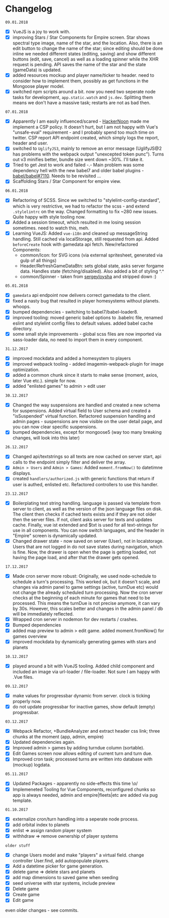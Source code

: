 # Changelog

`09.01.2018`
- [x] VueJS is a joy to work with.
- [x] improving Stars / Star Components for Empire screen. Star shows spectral type image, name of the star, and the location. Also, there is an edit button to change the name of the star; since editing should be done inline we needed different states (editing, saving) and show different buttons (edit, save, cancel) as well as a loading spinner while the XHR request is pending. API saves the name of the star and the state (gameData) is updated.
- [x] added resources mockup and player name/ticker to header. need to consider how to implement them, possibly as get functions in the Mongoose player model. 
- [x] switched npm scripts around a bit. now you need two seperate node tasks for development, `app.static.watch` and `js.dev`. Splitting them means we don't have a massive task; restarts are not as bad then.

`07.01.2018`
- [x] Apparently I am easily influenced/scared - [HackerNoon](https://hackernoon.com/im-harvesting-credit-card-numbers-and-passwords-from-your-site-here-s-how-9a8cb347c5b5) made me implement a CSP policy. It doesn't hurt, but I am not happy with Vue's "unsafe-eval" requirement - and I probably spend too much time on twitter. CSP report API endpoint created, which simply logs the report, header and user.
- [x] switched to `UglifyJS3`, mainly to remove an error message (UglifyJS@2 has problems with the webpack output "unexcepted token punc"). Turns out v3 minifies better, bundle size went down ~30%. I'll take it.
- [x] Tried to get Jest to work and failed -.- Main problem was some dependency hell with the new babel7 and older babel plugins - [babel/babel#7110](https://github.com/babel/babel/issues/7110). Needs to be revisited ...
- [x] Scaffolding Stars / Star Component for empire view.

`06.01.2018`
- [x] Refactoring of SCSS. Since we switched to "stylelint-config-standard", which is very restrictive, we had to refactor the scss - and extend `.stylelintrc` on the way. Changed formatting to fix ~280 new issues. Quite happy with style tooling now.
- [x] Added a session timeout, which resulted in me losing session sometimes. need to watch this, meh.
- [x] Learning VueJS: Added `vue-i18n` and cleaned up messageString handling. Still cached via localStorage, still requested from api. Added `beforeCreate` hook with gamedata api fetch. New/refactored Components:
  - common/Icon: for SVG icons (via external spritesheet, generated via gulp of all things)
  - Header/RefreshGameDataBtn: sets global state, asks server forgame data. Handles state (fetching/disabled). Also added a bit of styling ^.^
  - common/Spinner - taken from [sergeyloysha](https://github.com/sergeyloysha/vue-spinner-component/) and stripped down :) 

`05.01.2018`
- [x] `gamedata` api endpoint now delivers correct gamedata to the client.
- [x] fixed a nasty bug that resulted in player homesystems without planets. whoops.
- [x] bumped dependencies - switching to babel7/babel-loader8.
- [x] improved tooling: moved generic babel options to .babelrc file, renamed eslint and stylelint config files to default values. added babel cache directory.
- [x] some small style improvements - global scss files are now imported via sass-loader data, no need to import them in every component.

`31.12.2017`
- [x] improved mockdata and added a homesystem to players
- [x] improved webpack tooling - added imagemin-webpack-plugin for image optimization.
- [x] added a common chunk since it starts to make sense (moment, axios, later Vue etc.). simple for now. 
- [x] added "enlisted games" to admin > edit user

`30.12.2017`
- [x] Changed the way suspensions are handled and created a new schema for suspensions. Added virtual field to User schema and created a "isSuspended" virtual function. Refactored suspension handling and admin pages - suspensions are now visible on the user detail page, and you can now clear specific suspensions.
- [x] bumped dependencies, except for mongoose5 (way too many breaking changes, will look into this later)

`26.12.2017`
- [x] Changed api/textstrings so all texts are now cached on server start, api calls to the endpoint simply filter and deliver the array.
- [x] `Admin > Users` and `Admin > Games`: Added `moment.fromNow()` to datetimne displays.
- [x] created `handlers/authorized.js` with generic functions that return if user is authed, enlisted etc. Refactored controllers to use this handler.

`23.12.2017`
- [x] Boilerplating text string handling. language is passed via template from server to client, as well as the version of the json language files on disk. The client then checks if cached texts exists and if they are not older then the server files. If not, client asks server for texts and updates cache. Finally, vue ist extended and $txt is used for all text-strings for use in all components.
You can now switch languages, and the header in "Empire" screen is dynamically updated.
- [x] Changed drawer state - now saved on server (User), not in localstorage. Users that are not logged in do not save states during navigation, which is fine. Now, the drawer is open when the page is getting loaded, not having the page load, and after that the drawer gets opened.

`17.12.2017`
- [x] Made cron server more robust: Originally, we used node-schedule to schedule a turn's processing. This worked ok, but it doesn't scale, and changes via admin panel to game settings (active, turnDue etc) would not change the already scheduled turn processing. Now the cron server checks at the beginning of each minute for games that need to be processed. This means the turnDue is not precise anymore, it can vary by 30s. However, this scales better and changes in the admin panel / db will be immediately reflected.
- [x] Wrapped cron server in nodemon for dev restarts / crashes.
- [x] Bumped dependencies
- [x] added map preview to admin > edit game. added moment.fromNow() for games overview
- [x] improved mockdata by dynamically generating games with stars and planets

`10.12.2017`
- [x] played around a bit with VueJS tooling. Added child component and included an image via url-loader / file-loader. Not sure I am happy with .Vue files.

`09.12.2017`
- [x] make values for progressbar dynamic from server. clock is ticking properly now.
- [x] do not update progressbar for inactive games, show default (empty) progressbar.

`03.12.2017`
- [x] Webpack Refactor, +BundleAnalyzer and extract header css link; three chunks at the moment (app, admin, empire)
- [x] Updated dependencies again. 
- [x] Improved admin > games by adding turndue column (sortable). 
- [x] Edit Games screen now allows editing of current turn and turn due. 
- [x] Improved cron task; processed turns are written into database with (mockup) logdata.
 
`05.11.2017`
- [x] Updated Packages - apparently no side-effects this time \o/ 
- [x] Implemeneted Tooling for Vue Components, reconfigured chunks so app is always needed, admin and empire|fleets|etc are added via pug template.
 
`01.10.2017`
- [x] externalize cron/turn handling into a seperate node process. 
- [x] add orbital index to planets
- [x] enlist => assign random player system 
- [x] withhdraw => remove ownership of player systems

`older stuff`
- [x] change Users model and make "players" a virtual field. change controller User.find, add autopopulate players.
- [x] Add a datetime picker for game generation.
- [x] delete game => delete stars and planets
- [x] add map dimensions to saved game when seeding
- [x] seed universe with star systems, include preview
- [x] Delete game
- [x] Create game
- [x] Edit game  

even older changes - see commits.
